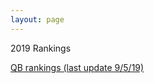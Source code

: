 ```yaml
---
layout: page
---
```

2019 Rankings
<p>
<a href="{{ site.baseurl }/_posts/2019-9-5-qb-rankings-twenty-nineteen.md">QB rankings (last update 9/5/19)</a>
</p>
